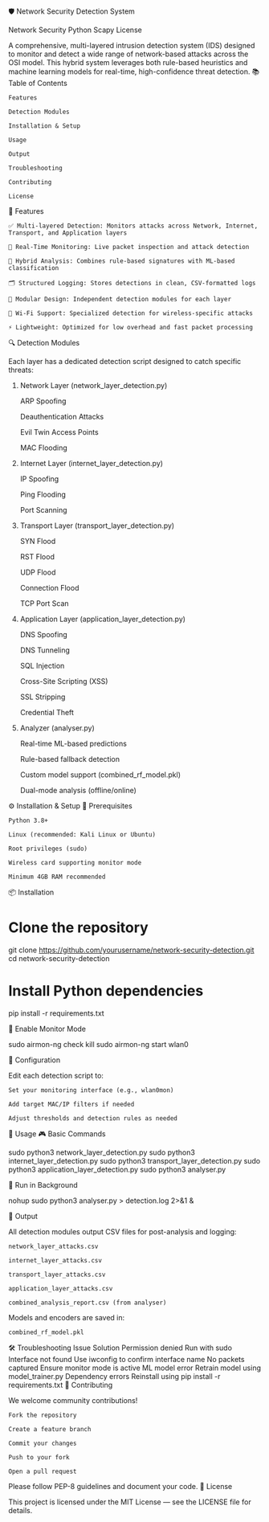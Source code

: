 🛡️ Network Security Detection System

Network Security
Python
Scapy
License

A comprehensive, multi-layered intrusion detection system (IDS) designed to monitor and detect a wide range of network-based attacks across the OSI model. This hybrid system leverages both rule-based heuristics and machine learning models for real-time, high-confidence threat detection.
📚 Table of Contents

    Features

    Detection Modules

    Installation & Setup

    Usage

    Output

    Troubleshooting

    Contributing

    License

🚀 Features

    ✅ Multi-layered Detection: Monitors attacks across Network, Internet, Transport, and Application layers

    📡 Real-Time Monitoring: Live packet inspection and attack detection

    🧠 Hybrid Analysis: Combines rule-based signatures with ML-based classification

    🗂️ Structured Logging: Stores detections in clean, CSV-formatted logs

    🧩 Modular Design: Independent detection modules for each layer

    📶 Wi-Fi Support: Specialized detection for wireless-specific attacks

    ⚡ Lightweight: Optimized for low overhead and fast packet processing

🔍 Detection Modules

Each layer has a dedicated detection script designed to catch specific threats:
1. Network Layer (network_layer_detection.py)

    ARP Spoofing

    Deauthentication Attacks

    Evil Twin Access Points

    MAC Flooding

2. Internet Layer (internet_layer_detection.py)

    IP Spoofing

    Ping Flooding

    Port Scanning

3. Transport Layer (transport_layer_detection.py)

    SYN Flood

    RST Flood

    UDP Flood

    Connection Flood

    TCP Port Scan

4. Application Layer (application_layer_detection.py)

    DNS Spoofing

    DNS Tunneling

    SQL Injection

    Cross-Site Scripting (XSS)

    SSL Stripping

    Credential Theft

5. Analyzer (analyser.py)

    Real-time ML-based predictions

    Rule-based fallback detection

    Custom model support (combined_rf_model.pkl)

    Dual-mode analysis (offline/online)

⚙️ Installation & Setup
🔧 Prerequisites

    Python 3.8+

    Linux (recommended: Kali Linux or Ubuntu)

    Root privileges (sudo)

    Wireless card supporting monitor mode

    Minimum 4GB RAM recommended

📦 Installation

# Clone the repository
git clone https://github.com/yourusername/network-security-detection.git
cd network-security-detection

# Install Python dependencies
pip install -r requirements.txt

📡 Enable Monitor Mode

sudo airmon-ng check kill
sudo airmon-ng start wlan0

🔧 Configuration

Edit each detection script to:

    Set your monitoring interface (e.g., wlan0mon)

    Add target MAC/IP filters if needed

    Adjust thresholds and detection rules as needed

🧪 Usage
🎮 Basic Commands

sudo python3 network_layer_detection.py
sudo python3 internet_layer_detection.py
sudo python3 transport_layer_detection.py
sudo python3 application_layer_detection.py
sudo python3 analyser.py

🧭 Run in Background

nohup sudo python3 analyser.py > detection.log 2>&1 &

📁 Output

All detection modules output CSV files for post-analysis and logging:

    network_layer_attacks.csv

    internet_layer_attacks.csv

    transport_layer_attacks.csv

    application_layer_attacks.csv

    combined_analysis_report.csv (from analyser)

Models and encoders are saved in:

    combined_rf_model.pkl

🛠️ Troubleshooting
Issue	Solution
Permission denied	Run with sudo
Interface not found	Use iwconfig to confirm interface name
No packets captured	Ensure monitor mode is active
ML model error	Retrain model using model_trainer.py
Dependency errors	Reinstall using pip install -r requirements.txt
🤝 Contributing

We welcome community contributions!

    Fork the repository

    Create a feature branch

    Commit your changes

    Push to your fork

    Open a pull request

Please follow PEP-8 guidelines and document your code.
📄 License

This project is licensed under the MIT License — see the LICENSE file for details.
